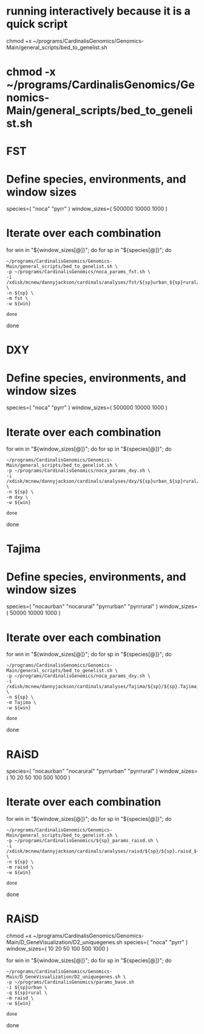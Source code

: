 # running interactively because it is a quick script
chmod +x ~/programs/CardinalisGenomics/Genomics-Main/general_scripts/bed_to_genelist.sh
# chmod -x ~/programs/CardinalisGenomics/Genomics-Main/general_scripts/bed_to_genelist.sh

# FST
# Define species, environments, and window sizes
species=( "noca" "pyrr" )
window_sizes=( 500000 10000 1000 )

# Iterate over each combination
for win in "${window_sizes[@]}"; do
    for sp in "${species[@]}"; do

    ~/programs/CardinalisGenomics/Genomics-Main/general_scripts/bed_to_genelist.sh \
    -p ~/programs/CardinalisGenomics/noca_params_fst.sh \
    -i /xdisk/mcnew/dannyjackson/cardinals/analyses/fst/${sp}urban_${sp}rural/${sp}urban_${sp}rural.fst_${win}.snps.outlier.csv \
    -n ${sp} \
    -m fst \
    -w ${win}

    done
done


# DXY
# Define species, environments, and window sizes
species=( "noca" "pyrr" )
window_sizes=( 500000 10000 1000 )

# Iterate over each combination
for win in "${window_sizes[@]}"; do
    for sp in "${species[@]}"; do

    ~/programs/CardinalisGenomics/Genomics-Main/general_scripts/bed_to_genelist.sh \
    -p ~/programs/CardinalisGenomics/noca_params_dxy.sh \
    -i /xdisk/mcnew/dannyjackson/cardinals/analyses/dxy/${sp}urban_${sp}rural/${sp}urban_${sp}rural.dxy_${win}.snps.outlier.csv \
    -n ${sp} \
    -m dxy \
    -w ${win}

    done
done

# Tajima
# Define species, environments, and window sizes
species=( "nocaurban" "nocarural" "pyrrurban" "pyrrrural" )
window_sizes=( 50000 10000 1000 )

# Iterate over each combination
for win in "${window_sizes[@]}"; do
    for sp in "${species[@]}"; do

    ~/programs/CardinalisGenomics/Genomics-Main/general_scripts/bed_to_genelist.sh \
    -p ~/programs/CardinalisGenomics/noca_params_dxy.sh \
    -i /xdisk/mcnew/dannyjackson/cardinals/analyses/Tajima/${sp}/${sp}.Tajima_${win}.snps.outlier.csv \
    -n ${sp} \
    -m Tajima \
    -w ${win}

    done
done


# RAiSD

species=( "nocaurban" "nocarural" "pyrrurban" "pyrrrural" )
window_sizes=( 10 20 50 100 500 1000 )

# Iterate over each combination
for win in "${window_sizes[@]}"; do
    for sp in "${species[@]}"; do

    ~/programs/CardinalisGenomics/Genomics-Main/general_scripts/bed_to_genelist.sh \
    -p ~/programs/CardinalisGenomics/${sp}_params_raisd.sh \
    -i /xdisk/mcnew/dannyjackson/cardinals/analyses/raisd/${sp}/${sp}.raisd_${win}.outlier.csv \
    -n ${sp} \
    -m raisd \
    -w ${win}

    done
done

# RAiSD
chmod +x ~/programs/CardinalisGenomics/Genomics-Main/D_GeneVisualization/D2_uniquegenes.sh
species=( "noca" "pyrr" )
window_sizes=( 10 20 50 100 500 1000 )

for win in "${window_sizes[@]}"; do
    for sp in "${species[@]}"; do

    ~/programs/CardinalisGenomics/Genomics-Main/D_GeneVisualization/D2_uniquegenes.sh \
    -p ~/programs/CardinalisGenomics/params_base.sh
    -i ${sp}urban \
    -q ${sp}rural \
    -m raisd \
    -w ${win}

    done
done


